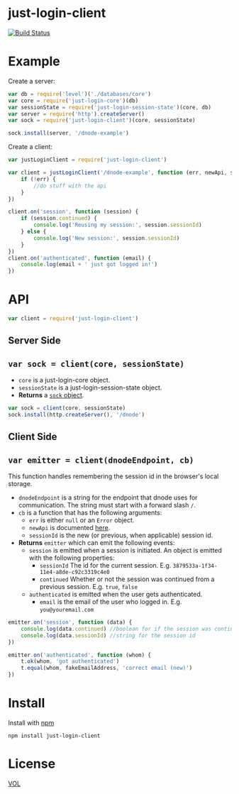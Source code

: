 just-login-client
=================

[![Build Status](https://travis-ci.org/coding-in-the-wild/just-login-client.svg)](https://travis-ci.org/coding-in-the-wild/just-login-client)

# Example

Create a server:

```js
var db = require('level')('./databases/core')
var core = require('just-login-core')(db)
var sessionState = require('just-login-session-state')(core, db)
var server = require('http').createServer()
var sock = require('just-login-client')(core, sessionState)

sock.install(server, '/dnode-example')
```

Create a client:

```js
var justLoginClient = require('just-login-client')

var client = justLoginClient('/dnode-example', function (err, newApi, sessionId) {
	if (!err) {
		//do stuff with the api
	}
})

client.on('session', function (session) {
	if (session.continued) {
		console.log('Reusing my session:', session.sessionId)
	} else {
		console.log('New session:', session.sessionId)
	}
})
client.on('authenticated', function (email) {
	console.log(email + ' just got logged in!')
})
```

# API

```js
var client = require('just-login-client')
```

## Server Side

## `var sock = client(core, sessionState)`

- `core` is a just-login-core object.
- `sessionState` is a just-login-session-state object.
- **Returns** a [`sock` object](https://github.com/substack/shoe#var-sock--shoeopts-cb).

```js
var sock = client(core, sessionState)
sock.install(http.createServer(), '/dnode')
```

## Client Side

## `var emitter = client(dnodeEndpoint, cb)`

This function handles remembering the session id in the browser's local storage.

- `dnodeEndpoint` is a string for the endpoint that dnode uses for communication. The string must start with a forward slash `/`.
- `cb` is a function that has the following arguments:
	- `err` is either `null` or an `Error` object.
	- `newApi` is documented [here](https://github.com/ArtskydJ/just-login-server-api#api-methods).
	- `sessionId` is the new (or previous, when applicable) session id.
- **Returns** `emitter` which can emit the following events:
	- `session` is emitted when a session is initiated. An object is emitted with the following properties:
		- `sessionId` The id for the current session. E.g. `3879533a-1f34-11e4-a8de-c92c3319c4e0`
		- `continued` Whether or not the session was continued from a previous session. E.g. `true`, `false`
	- `authenticated` is emitted when the user gets authenticated.
		- `email` is the email of the user who logged in. E.g. `you@youremail.com`

```js
emitter.on('session', function (data) {
	console.log(data.continued) //boolean for if the session was continued or newly created
	console.log(data.sessionId) //string for the session id
})

emitter.on('authenticated', function (whom) {
	t.ok(whom, 'got authenticated')
	t.equal(whom, fakeEmailAddress, 'correct email (new)')
})
```

# Install

Install with [npm](http://nodejs.org/download)

	npm install just-login-client

# License

[VOL](http://veryopenlicense.com/)
